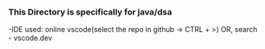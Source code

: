 ### This Directory is specifically for java/dsa 

-IDE used: online vscode(select the repo in github -> CTRL + >)
           OR, search - vscode.dev